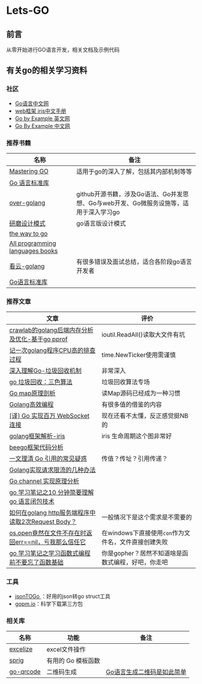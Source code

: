 # Lets-GO

## 前言
从零开始进行GO语言开发，相关文档及示例代码



## 有关go的相关学习资料

### 社区

- [Go语言中文网](https://studygolang.com/)
- [web框架 iris中文手册](https://studyiris.com/doc/index.html)
- [Go by Example 英文网](https://gobyexample.com/)
- [Go By Example 中文网](https://books.studygolang.com/gobyexample/)

### 推荐书籍

| 名称                                                         | 备注                                                         |
| ------------------------------------------------------------ | ------------------------------------------------------------ |
| [Mastering GO](https://github.com/hantmac/Mastering_Go_ZH_CN) | 适用于go的深入了解，包括其内部机制等等                       |
| [Go 语言标准库](https://www.kancloud.cn/wizardforcel/golang-stdlib-ref/121475) |                                                              |
| [over-golang](https://github.com/overnote/over-golang)       | github开源书籍，涉及Go语法、Go并发思想、Go与web开发、Go微服务设施等，适用于深入学习go |
| [研磨设计模式](https://github.com/senghoo/golang-design-pattern) | go语言版设计模式                                             |
| [the way to go](https://github.com/unknwon/the-way-to-go_ZH_CN/blob/master/eBook/directory.md) |                                                              |
| [All programming languages books](https://github.com/KeKe-Li/book) |                                                              |
| [看云-golang](https://www.kancloud.cn/uvohp5na133/golang/933968) | 有很多错误及面试总结，适合各阶段go语言开发者                 |
| [Go语言标准库](https://books.studygolang.com/The-Golang-Standard-Library-by-Example/) |                                                              |

### 推荐文章

| 文章                                                         | 评价                                                 |
| ------------------------------------------------------------ | ---------------------------------------------------- |
| [crawlab的golang后端内存分析及优化-基于go pprof](https://juejin.im/post/5d5be347f265da03b94ff66b) | ioutil.ReadAll()读取大文件有坑                       |
| [记一次golang程序CPU高的排查过程](https://juejin.im/post/5d5189446fb9a06b1a567e93) | time.NewTicker使用需谨慎                             |
| [深入理解Go-垃圾回收机制](https://juejin.im/post/5d78b3276fb9a06b1829e691) | 非常深入                                             |
| [go 垃圾回收：三色算法](https://juejin.im/post/5d398417f265da1b904c26b6) | 垃圾回收算法专场                                     |
| [Go map原理剖析](https://juejin.im/post/5d9c650a518825091b2c2679) | 读Map源码已经成为一种习惯                            |
| [Golang高效编程](https://juejin.im/post/5d958b9be51d4577f4608b2b) | 有很多值的借鉴的内容                                 |
| [[译] Go 实现百万 WebSocket 连接](https://juejin.im/post/5d48f1cd6fb9a06b233ca719) | 现在还看不太懂，反正感觉挺NB的                       |
| [golang框架解析-iris](https://mp.weixin.qq.com/s?__biz=MzA5MDEwMDYyOA==&mid=2454619020&idx=1&sn=c74e06ce6ce6805c9fbeb357b484e284&chksm=87aae577b0dd6c61c8aa7057873ebba5567057ca816fb8a17b664dcf696f0b9544866de7c6c5&mpshare=1&scene=1&srcid=1005Rk3kOZl8R1xRL4qWZtLc&sharer_sharetime=1570257270847&sharer_shareid=06041e0e5e8bc247cd43fed6c5ced62a#rd) | iris 生命周期这个图非常好                            |
| [beego框架代码分析](https://mp.weixin.qq.com/s?__biz=MzA5MDEwMDYyOA==&mid=2454618967&idx=1&sn=6cafd61e5a57ab7950901ea9ac3c0e44&chksm=87aae5acb0dd6cba7e999db9a43eaa7c30f9f22ad1cd67d8008e2757a21241f853d2ee0af5eb&scene=21#wechat_redirect) |                                                      |
| [一文理清 Go 引用的常见疑惑](https://mp.weixin.qq.com/s/o-iE3ny3-GOIhcWsUbVgVA) | 传值？传址？引用传递？                               |
| [Golang实现请求限流的几种办法](https://blog.csdn.net/micl200110041/article/details/82013032) |                                                      |
| [Go channel 实现原理分析](https://www.jianshu.com/p/d841f251d3bc) |                                                      |
| [go 学习笔记之10 分钟简要理解 go 语言闭包技术](https://mp.weixin.qq.com/s/GJnvPgW7IONK9LVw-i34hQ) |                                                      |
| [如何在golang http服务端程序中读取2次Request Body？](https://www.zhihu.com/question/329045911/answer/714781838) | 一般情况下是这个需求是不需要的                       |
| [os.open竟然在文件不存在时返回err==nil，亏我那么信任它](https://studygolang.com/topics/10068) | 在windows下直接使用`con`作为文件名，文件直接创建失败 |
| [go 学习笔记之学习函数式编程前不要忘了函数基础](https://mp.weixin.qq.com/s/dprkCOvPZHr6fi_qC91dVw) | 你是gopher？居然不知道啥是函数式编程，好吧，你走吧   |

### 工具

- [jsonTOGo ](https://mholt.github.io/json-to-go/)：好用的json转go struct工具
- [gopm.io](https://gopm.io/)：科学下载第三方包



### 相关库

| 名称                                            | 功能               | 备注                                                         |
| ----------------------------------------------- | ------------------ | ------------------------------------------------------------ |
| [excelize](https://xuri.me/excelize/zh-hans/)   | excel文件操作      |                                                              |
| [sprig](https://github.com/Masterminds/sprig)   | 有用的 Go 模板函数 |                                                              |
| [go-qrcode](https://github.com/skip2/go-qrcode) | 二维码生成         | [Go语言生成二维码是如此简单](https://www.flysnow.org/2017/09/29/go-qrcode.html) |

